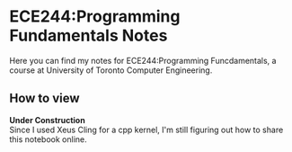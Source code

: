 # ECE244:Programming Fundamentals Notes
Here you can find my notes for ECE244:Programming Funcdamentals, a course at University of Toronto Computer Engineering.

## How to view
**Under Construction**  
Since I used Xeus Cling for a cpp kernel, I'm still figuring out how to share this notebook online.
